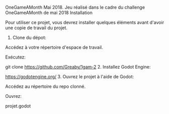 OneGameAMonth Mai 2018.
Jeu réalisé dans le cadre du challenge OneGameAMonth de mai 2018
Installation

Pour utiliser ce projet, vous devrez installer quelques éléments avant d'avoir une copie de travail du projet.
1. Clone du dépot:

Accédez à votre répertoire d'espace de travail.

Exécutez:

git clone https://github.com/Greaby/1gam-2
2. Installez Godot Engine:

https://godotengine.org/
3. Ouvrez le projet à l'aide de Godot:

Accédez au répertoire du repo clonné.

Ouvrez:

projet.godot
